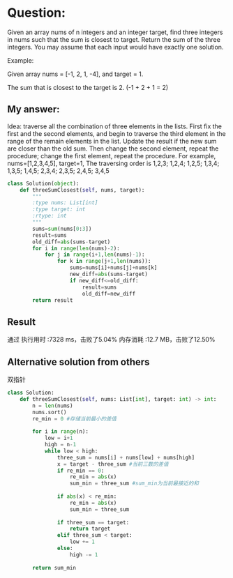 # Question:
Given an array nums of n integers and an integer target, find three integers in nums such that the sum is closest to target. Return the sum of the three integers. You may assume that each input would have exactly one solution.

Example:

Given array nums = [-1, 2, 1, -4], and target = 1.

The sum that is closest to the target is 2. (-1 + 2 + 1 = 2)

## My answer:
Idea: traverse all the combination of three elements in the lists. First fix the first and the second elements, and begin to traverse the third element in the range of the remain elements in the list. Update the result if the new sum are closer than the old sum. Then change the second element, repeat the procedure; change the first element, repeat the procedure.
For example, nums=[1,2,3,4,5], target=1,
The traversing order is 
1,2,3; 1,2,4; 1,2,5; 
1,3,4; 1,3,5; 
1,4,5;
2,3,4; 2,3,5; 
2,4,5;
3,4,5

```python
class Solution(object):
    def threeSumClosest(self, nums, target):
        """
        :type nums: List[int]
        :type target: int
        :rtype: int
        """
        sums=sum(nums[0:3])
        result=sums
        old_diff=abs(sums-target)
        for i in range(len(nums)-2):
            for j in range(i+1,len(nums)-1):
                for k in range(j+1,len(nums)):
                    sums=nums[i]+nums[j]+nums[k]
                    new_diff=abs(sums-target)
                    if new_diff<=old_diff:
                        result=sums
                        old_diff=new_diff
        return result
```

## Result
通过
执行用时 :7328 ms，击败了5.04%
内存消耗 :12.7 MB，击败了12.50%

## Alternative solution from others
双指针

```python
class Solution:
    def threeSumClosest(self, nums: List[int], target: int) -> int:
        n = len(nums)
        nums.sort()
        re_min = 0 #存储当前最小的差值
        
        for i in range(n):
            low = i+1
            high = n-1
            while low < high:
                three_sum = nums[i] + nums[low] + nums[high]
                x = target - three_sum #当前三数的差值
                if re_min == 0:
                    re_min = abs(x)
                    sum_min = three_sum #sum_min为当前最接近的和
                
                if abs(x) < re_min:
                    re_min = abs(x)
                    sum_min = three_sum
                
                if three_sum == target:
                    return target
                elif three_sum < target:
                    low += 1
                else:
                    high -= 1
        
        return sum_min
```
